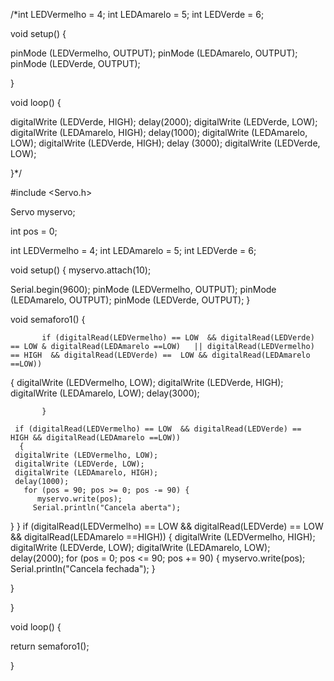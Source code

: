 /*int LEDVermelho = 4;
int LEDAmarelo = 5;
int LEDVerde = 6;

void setup() {

pinMode (LEDVermelho, OUTPUT);
pinMode (LEDAmarelo, OUTPUT);
pinMode (LEDVerde, OUTPUT);

}

void loop() {

digitalWrite (LEDVerde, HIGH);
delay(2000);
digitalWrite (LEDVerde, LOW);
digitalWrite (LEDAmarelo, HIGH);
delay(1000);
digitalWrite (LEDAmarelo, LOW);
digitalWrite (LEDVerde, HIGH);
delay (3000);
digitalWrite (LEDVerde, LOW);

}*/

#include <Servo.h>

Servo myservo;  

int pos = 0;    


int LEDVermelho = 4;
int LEDAmarelo = 5;
int LEDVerde = 6;


void setup()
{
myservo.attach(10);  

Serial.begin(9600);
pinMode (LEDVermelho, OUTPUT);
pinMode (LEDAmarelo, OUTPUT);
pinMode (LEDVerde, OUTPUT);  }


 
void semaforo1()
{ 

           if (digitalRead(LEDVermelho) == LOW  && digitalRead(LEDVerde) == LOW & digitalRead(LEDAmarelo ==LOW)   || digitalRead(LEDVermelho) == HIGH  && digitalRead(LEDVerde) ==  LOW && digitalRead(LEDAmarelo ==LOW))
  {
     digitalWrite (LEDVermelho, LOW);
     digitalWrite (LEDVerde, HIGH);
     digitalWrite (LEDAmarelo, LOW);
     delay(3000); 
  

           }
   
     if (digitalRead(LEDVermelho) == LOW  && digitalRead(LEDVerde) ==  HIGH && digitalRead(LEDAmarelo ==LOW))
      {
     digitalWrite (LEDVermelho, LOW);
     digitalWrite (LEDVerde, LOW);
     digitalWrite (LEDAmarelo, HIGH);
  	 delay(1000);
       for (pos = 90; pos >= 0; pos -= 90) { 
          myservo.write(pos);  
         Serial.println("Cancela aberta");
 }
  }
 if (digitalRead(LEDVermelho) == LOW  && digitalRead(LEDVerde) ==  LOW && digitalRead(LEDAmarelo ==HIGH))
      {
     digitalWrite (LEDVermelho, HIGH);
     digitalWrite (LEDVerde, LOW);
    digitalWrite (LEDAmarelo, LOW);
   	delay(2000);
   for (pos = 0; pos <= 90; pos += 90) { 
          myservo.write(pos);  
     Serial.println("Cancela fechada");
 }
    
  }
  
}

void loop() 
{
  
  
  return semaforo1();
   

}
